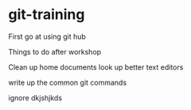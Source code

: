 # git-training
First go at using git hub


Things to do after workshop

Clean up home documents
look up better text editors 

write up the common git commands

ignore
dkjshjkds